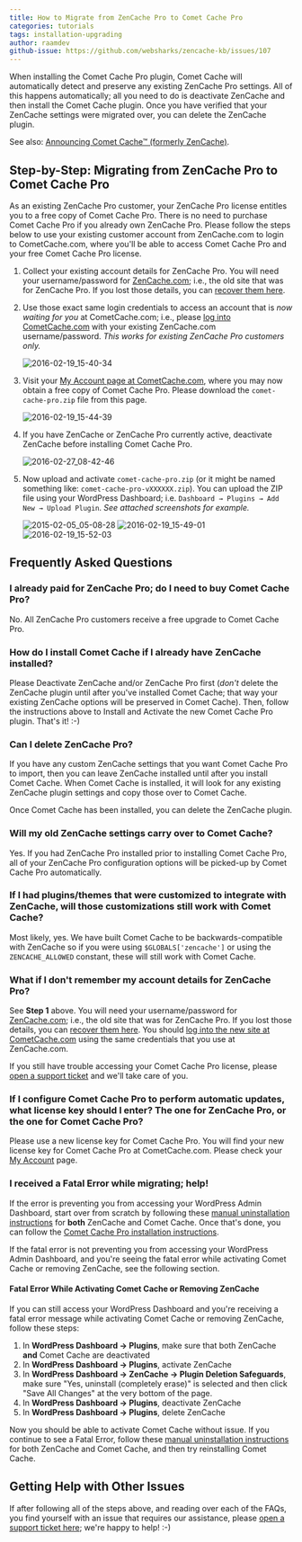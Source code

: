 ```yaml
---
title: How to Migrate from ZenCache Pro to Comet Cache Pro
categories: tutorials
tags: installation-upgrading
author: raamdev
github-issue: https://github.com/websharks/zencache-kb/issues/107
---
```


When installing the Comet Cache Pro plugin, Comet Cache will automatically detect and preserve any existing ZenCache Pro settings. All of this happens automatically; all you need to do is deactivate ZenCache and then install the Comet Cache plugin. Once you have verified that your ZenCache settings were migrated over, you can delete the ZenCache plugin.

See also: [Announcing Comet Cache™ (formerly ZenCache)](http://cometcache.com/blog/announcing-comet-cache-formerly-zencache/).

## Step-by-Step: Migrating from ZenCache Pro to Comet Cache Pro

As an existing ZenCache Pro customer, your ZenCache Pro license entitles you to a free copy of Comet Cache Pro. There is no need to purchase Comet Cache Pro if you already own ZenCache Pro. Please follow the steps below to use your existing customer account from ZenCache.com to login to CometCache.com, where you'll be able to access Comet Cache Pro and your free Comet Cache Pro license.

1. Collect your existing account details for ZenCache Pro. You will need your username/password for [ZenCache.com](http://zencache.com/); i.e., the old site that was for ZenCache Pro. If you lost those details, you can [recover them here](https://cometcache.com/wp-login.php?action=lostpassword).

2. Use those exact same login credentials to access an account that is _now waiting for you_ at CometCache.com; i.e., please [log into CometCache.com](https://cometcache.com/wp-login.php) with your existing ZenCache.com username/password. _This works for existing ZenCache Pro customers only._

     ![2016-02-19_15-40-34](https://cloud.githubusercontent.com/assets/53005/13188524/f9e2f1b2-d71f-11e5-9f22-f92c062baf41.png)


3. Visit your [My Account page at CometCache.com](http://cometcache.com/account/), where you may now obtain a free copy of Comet Cache Pro. Please download the `comet-cache-pro.zip` file from this page.

     ![2016-02-19_15-44-39](https://cloud.githubusercontent.com/assets/53005/13188483/c8a17aec-d71f-11e5-8376-ff8fd35d5b7d.png)

4. If you have ZenCache or ZenCache Pro currently active, deactivate ZenCache before installing Comet Cache Pro.

     ![2016-02-27_08-42-46](https://cloud.githubusercontent.com/assets/53005/13373181/515b84b8-dd2e-11e5-8bc5-5d760ffcf1d6.png)

5. Now upload and activate `comet-cache-pro.zip` (or it might be named something like: `comet-cache-pro-vXXXXXX.zip`). You can upload the ZIP file using your WordPress Dashboard; i.e. `Dashboard → Plugins → Add New → Upload Plugin`. _See attached screenshots for example._

     ![2015-02-05_05-08-28](https://cloud.githubusercontent.com/assets/1563559/6061535/11454c70-acf5-11e4-8439-2fcd036da63b.png)
     ![2016-02-19_15-49-01](https://cloud.githubusercontent.com/assets/53005/13188633/86f8f196-d720-11e5-9450-2c8bf76331c9.png)
     ![2016-02-19_15-52-03](https://cloud.githubusercontent.com/assets/53005/13188668/c3c4179a-d720-11e5-9a74-37cf70bf5209.png)


## Frequently Asked Questions

### I already paid for ZenCache Pro; do I need to buy Comet Cache Pro?

No. All ZenCache Pro customers receive a free upgrade to Comet Cache Pro.

### How do I install Comet Cache if I already have ZenCache installed?

Please Deactivate ZenCache and/or ZenCache Pro first (_don't_ delete the ZenCache plugin until after you've installed Comet Cache; that way your existing ZenCache options will be preserved in Comet Cache). Then, follow the instructions above to Install and Activate the new Comet Cache Pro plugin. That's it! :-)

### Can I delete ZenCache Pro?

If you have any custom ZenCache settings that you want Comet Cache Pro to import, then you can leave ZenCache installed until after you install Comet Cache. When Comet Cache is installed, it will look for any existing ZenCache plugin settings and copy those over to Comet Cache.

Once Comet Cache has been installed, you can delete the ZenCache plugin.

### Will my old ZenCache settings carry over to Comet Cache?

Yes. If you had ZenCache Pro installed prior to installing Comet Cache Pro, all of your ZenCache Pro configuration options will be picked-up by Comet Cache Pro automatically.

### If I had plugins/themes that were customized to integrate with ZenCache, will those customizations still work with Comet Cache?

Most likely, yes. We have built Comet Cache to be backwards-compatible with ZenCache so if you were using `$GLOBALS['zencache']` or using the `ZENCACHE_ALLOWED` constant, these will still work with Comet Cache.

### What if I don't remember my account details for ZenCache Pro?

See **Step 1** above. You will need your username/password for [ZenCache.com](http://zencache.com/); i.e., the old site that was for ZenCache Pro. If you lost those details, you can [recover them here](https://cometcache.com/wp-login.php?action=lostpassword). You should [log into the new site at CometCache.com](https://cometcache.com/wp-login.php) using the same credentials that you use at ZenCache.com.

If you still have trouble accessing your Comet Cache Pro license, please [open a support ticket](https://cometcache.com/support/) and we'll take care of you.

### If I configure Comet Cache Pro to perform automatic updates, what license key should I enter? The one for ZenCache Pro, or the one for Comet Cache Pro?

Please use a new license key for Comet Cache Pro. You will find your new license key for Comet Cache Pro at CometCache.com. Please check your [My Account](http://cometcache.com/account/) page.

### I received a Fatal Error while migrating; help!

If the error is preventing you from accessing your WordPress Admin Dashboard, start over from scratch by following these [manual uninstallation instructions](https://cometcache.com/kb-article/how-do-i-uninstall-comet-cache/#toc-86754ab8) for **both** ZenCache and Comet Cache. Once that's done, you can follow the [Comet Cache Pro installation instructions](https://cometcache.com/pro-installation/).

If the fatal error is not preventing you from accessing your WordPress Admin Dashboard, and you're seeing the fatal error while activating Comet Cache or removing ZenCache, see the following section.

#### Fatal Error While Activating Comet Cache or Removing ZenCache

If you can still access your WordPress Dashboard and you're receiving a fatal error message while activating Comet Cache or removing ZenCache, follow these steps:

1. In **WordPress Dashboard → Plugins**, make sure that both ZenCache **and** Comet Cache are deactivated
2. In **WordPress Dashboard → Plugins**, activate ZenCache
3. In **WordPress Dashboard → ZenCache → Plugin Deletion Safeguards**, make sure "Yes, uninstall (completely erase)" is selected and then click "Save All Changes" at the very bottom of the page.
4. In **WordPress Dashboard → Plugins**, deactivate ZenCache
5. In **WordPress Dashboard → Plugins**, delete ZenCache

Now you should be able to activate Comet Cache without issue. If you continue to see a Fatal Error, follow these [manual uninstallation instructions](https://cometcache.com/kb-article/how-do-i-uninstall-comet-cache/#toc-86754ab8) for both ZenCache and Comet Cache, and then try reinstalling Comet Cache.

## Getting Help with Other Issues

If after following all of the steps above, and reading over each of the FAQs, you find yourself with an issue that requires our assistance, please [open a support ticket here](http://cometcache.com/support/); we're happy to help! :-)
